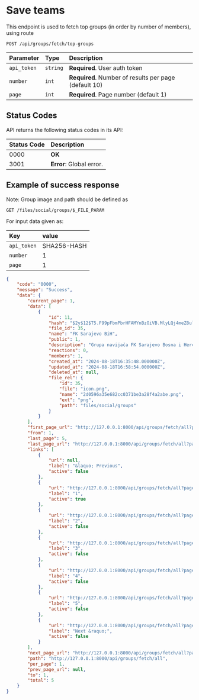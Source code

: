 # Save teams

This endpoint is used to fetch top groups (in order by number of members), using route

```http
POST /api/groups/fetch/top-groups
```

| Parameter     | Type     | Description                                           |
|:--------------|:---------|:------------------------------------------------------|
| `api_token`   | `string` | **Required**. User auth token                         |
| `number`      | `int`    | **Required**. Number of results per page (default 10) |
| `page`        | `int`    | **Required**. Page number (default 1)                 |


## Status Codes

API returns the following status codes in its API:

| Status Code | Description                                                        |
|:------------|:-------------------------------------------------------------------|
| 0000        | **OK**                                                             |
| 3001        | **Error**: Global error.                                           |

## Example of success response

Note: Group image and path should be defined as

```http
GET /files/social/groups/$_FILE_PARAM
```

For input data given as:

| Key         | value                                             |
|:------------|:--------------------------------------------------|
| `api_token` | SHA256-HASH                                       |
| `number`    | 1                                                 |
| `page`      | 1                                                 |

```json
{
    "code": "0000",
    "message": "Success",
    "data": {
        "current_page": 1,
        "data": [
            {
                "id": 11,
                "hash": "$2y$12$T5.F99pFbmPbrHFAMYnBzOiVB.MlyLQj4meZ8ultqmoRQoemqDtEK",
                "file_id": 35,
                "name": "FK Sarajevo BiH",
                "public": 1,
                "description": "Grupa navijača FK Sarajevo Bosna i Hercegovina!",
                "reactions": 0,
                "members": 1,
                "created_at": "2024-08-18T16:35:48.000000Z",
                "updated_at": "2024-08-18T16:58:54.000000Z",
                "deleted_at": null,
                "file_rel": {
                    "id": 35,
                    "file": "icon.png",
                    "name": "2d0596a35e682cc0371be3a28f4a2abe.png",
                    "ext": "png",
                    "path": "files/social/groups"
                }
            }
        ],
        "first_page_url": "http://127.0.0.1:8000/api/groups/fetch/all?page=1",
        "from": 1,
        "last_page": 5,
        "last_page_url": "http://127.0.0.1:8000/api/groups/fetch/all?page=5",
        "links": [
            {
                "url": null,
                "label": "&laquo; Previous",
                "active": false
            },
            {
                "url": "http://127.0.0.1:8000/api/groups/fetch/all?page=1",
                "label": "1",
                "active": true
            },
            {
                "url": "http://127.0.0.1:8000/api/groups/fetch/all?page=2",
                "label": "2",
                "active": false
            },
            {
                "url": "http://127.0.0.1:8000/api/groups/fetch/all?page=3",
                "label": "3",
                "active": false
            },
            {
                "url": "http://127.0.0.1:8000/api/groups/fetch/all?page=4",
                "label": "4",
                "active": false
            },
            {
                "url": "http://127.0.0.1:8000/api/groups/fetch/all?page=5",
                "label": "5",
                "active": false
            },
            {
                "url": "http://127.0.0.1:8000/api/groups/fetch/all?page=2",
                "label": "Next &raquo;",
                "active": false
            }
        ],
        "next_page_url": "http://127.0.0.1:8000/api/groups/fetch/all?page=2",
        "path": "http://127.0.0.1:8000/api/groups/fetch/all",
        "per_page": 1,
        "prev_page_url": null,
        "to": 1,
        "total": 5
    }
}
```
